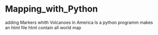 # Mapping_with_Python
adding Markers whith Volcanoes in America
Is a python programm makes an html file 
html contain all world map


